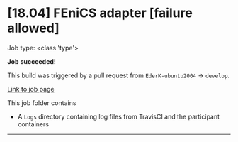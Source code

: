 # [18.04] FEniCS adapter [failure allowed]

Job type: <class 'type'>



**Job succeeded!**



This build was triggered by a pull request from `EderK-ubuntu2004` → `develop`.



[Link to job page]({[job_link]})


This job folder contains
- A `Logs` directory containing log files from TravisCI and the participant containers


---

